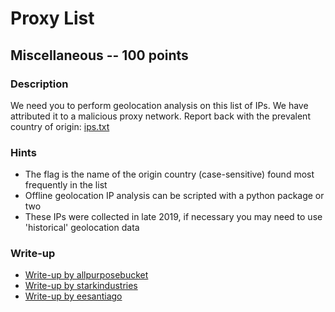 # Proxy List

## Miscellaneous -- 100 points

### Description

We need you to perform geolocation analysis on this list of IPs. We have attributed it to a malicious proxy network. Report back with the prevalent country of origin: [ips.txt](./ips.txt)

### Hints

* The flag is the name of the origin country (case-sensitive) found most frequently in the list
* Offline geolocation IP analysis can be scripted with a python package or two
* These IPs were collected in late 2019, if necessary you may need to use 'historical' geolocation data


### Write-up

- [Write-up by allpurposebucket](https://github.com/allpurposebucket/CTF-Writeups/blob/master/ACICTF/Proxy-list.md)
- [Write-up by starkindustries](https://github.com/starkindustries/CyberStakes2020#proxy-list)
- [Write-up by eesantiago](https://github.com/eesantiago/Writeups/tree/master/CyberStakes_2020/proxy_list)

